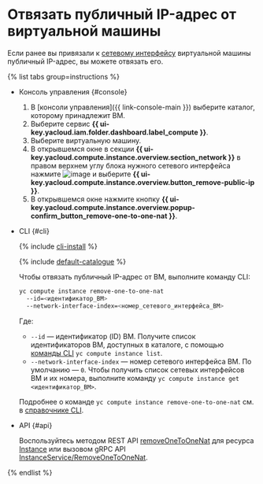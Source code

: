 # Отвязать публичный IP-адрес от виртуальной машины

Если ранее вы привязали к [сетевому интерфейсу](../../concepts/network.md) виртуальной машины публичный IP-адрес, вы можете отвязать его.

{% list tabs group=instructions %}

- Консоль управления {#console}

  1. В [консоли управления]({{ link-console-main }}) выберите каталог, которому принадлежит ВМ.
  1. Выберите сервис **{{ ui-key.yacloud.iam.folder.dashboard.label_compute }}**.
  1. Выберите виртуальную машину.
  1. В открывшемся окне в секции **{{ ui-key.yacloud.compute.instance.overview.section_network }}** в правом верхнем углу блока нужного сетевого интерфейса нажмите ![image](../../../_assets/console-icons/ellipsis.svg) и выберите **{{ ui-key.yacloud.compute.instance.overview.button_remove-public-ip }}**.
  1. В открывшемся окне нажмите кнопку **{{ ui-key.yacloud.compute.instance.overview.popup-confirm_button_remove-one-to-one-nat }}**.

- CLI {#cli}

  {% include [cli-install](../../../_includes/cli-install.md) %}

  {% include [default-catalogue](../../../_includes/default-catalogue.md) %}

  Чтобы отвязать публичный IP-адрес от ВМ, выполните команду CLI:

  ```bash
  yc compute instance remove-one-to-one-nat
    --id=<идентификатор_ВМ>
    --network-interface-index=<номер_сетевого_интерфейса_ВМ>
  ```

  Где:

  * `--id` — идентификатор (ID) ВМ. Получите список идентификаторов ВМ, доступных в каталоге, с помощью [команды CLI](../../../cli/cli-ref/managed-services/compute/instance/list.md) `yc compute instance list`.
  * `--network-interface-index` — номер сетевого интерфейса ВМ. По умолчанию — `0`. Чтобы получить список сетевых интерфейсов ВМ и их номера, выполните команду `yc compute instance get <идентификатор_ВМ>`.

  Подробнее о команде `yc compute instance remove-one-to-one-nat` см. в [справочнике CLI](../../../cli/cli-ref/managed-services/compute/instance/remove-one-to-one-nat.md).

- API {#api}

  Воспользуйтесь методом REST API [removeOneToOneNat](../../api-ref/Instance/removeOneToOneNat.md) для ресурса [Instance](../../api-ref/Instance/) или вызовом gRPC API [InstanceService/RemoveOneToOneNat](../../api-ref/grpc/instance_service.md#RemoveOneToOneNat).

{% endlist %}